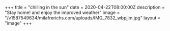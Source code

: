 +++
title = "chilling in the sun"
date = 2020-04-22T08:00:00Z
description = "Stay home! and enjoy the improved weather"
image = "/v1587549634/milafrerichs.com/uploads/IMG_7832_wbpjjm.jpg"
layout = "image"
+++
